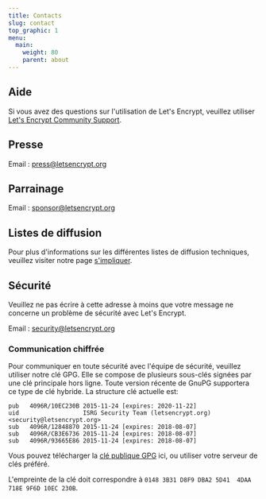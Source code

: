 ```yaml
---
title: Contacts
slug: contact
top_graphic: 1
menu:
  main:
    weight: 80
    parent: about
---
```


## Aide

Si vous avez des questions sur l'utilisation de Let's Encrypt, veuillez utiliser [Let's Encrypt Community Support](https://community.letsencrypt.org/).

## Presse

Email : [press@letsencrypt.org](mailto:press@letsencrypt.org)

## Parrainage

Email : [sponsor@letsencrypt.org](mailto:sponsor@letsencrypt.org)

## Listes de diffusion

Pour plus d'informations sur les différentes listes de diffusion techniques, veuillez visiter notre page [s'impliquer](/fr/getinvolved/).

## Sécurité

Veuillez ne pas écrire à cette adresse à moins que votre message ne concerne un problème de sécurité avec Let's Encrypt.

Email : [security@letsencrypt.org](mailto:security@letsencrypt.org)

### Communication chiffrée

Pour communiquer en toute sécurité avec l'équipe de sécurité, veuillez utiliser notre clé GPG. Elle se compose de plusieurs sous-clés signées par une clé principale hors ligne. Toute version récente de GnuPG supportera ce type de clé hybride. La structure clé actuelle est:

```
pub   4096R/10EC230B 2015-11-24 [expires: 2020-11-22]
uid                  ISRG Security Team (letsencrypt.org) <security@letsencrypt.org>
sub   4096R/12848870 2015-11-24 [expires: 2018-08-07]
sub   4096R/CB3E6736 2015-11-24 [expires: 2018-08-07]
sub   4096R/93665E86 2015-11-24 [expires: 2018-08-07]
```

Vous pouvez télécharger la [clé publique GPG](/security_letsencrypt.org-publickey.asc) ici, ou utiliser votre serveur de clés préféré.

L'empreinte de la clé doit correspondre à `0148 3B31 D8F9 DBA2 5D41  4DAA 718E 9F6D 10EC 230B`.
